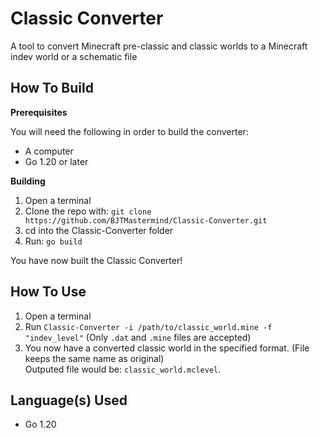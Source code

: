 # Classic Converter

A tool to convert Minecraft pre-classic and classic worlds to a Minecraft indev world or a schematic file

## How To Build

**Prerequisites**

You will need the following in order to build the converter:

* A computer
* Go 1.20 or later

**Building**

1. Open a terminal
2. Clone the repo with: `git clone https://github.com/BJTMastermind/Classic-Converter.git`
3. cd into the Classic-Converter folder
4. Run: `go build`

You have now built the Classic Converter!

## How To Use

1. Open a terminal
2. Run `Classic-Converter -i /path/to/classic_world.mine -f "indev_level"` (Only `.dat` and `.mine` files are accepted)
3. You now have a converted classic world in the specified format. (File keeps the same name as original)<br>Outputed file would be: `classic_world.mclevel`.

## Language(s) Used

* Go 1.20
